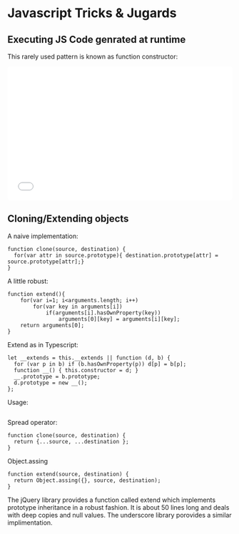 # Javascript Tricks & Jugards

## Executing JS Code genrated at runtime
This rarely used pattern is known as function constructor:
<div class="demo-container">
  <iframe src="../../vendor/demoit/index.html?state=../../pages/javascript-tricks/function-constructor.json" style="width:100%; height:300px; border:0; border-radius: 4px; overflow:hidden;" sandbox="allow-modals allow-forms allow-popups allow-scripts allow-same-origin"></iframe>
</div>

## Cloning/Extending objects

A naive implementation:

```
function clone(source, destination) {
  for(var attr in source.prototype){ destination.prototype[attr] = source.prototype[attr];}
}
```

A little robust:
```
function extend(){
    for(var i=1; i<arguments.length; i++)
        for(var key in arguments[i])
            if(arguments[i].hasOwnProperty(key))
                arguments[0][key] = arguments[i][key];
    return arguments[0];
}
```

Extend as in Typescript:
```
let __extends = this.__extends || function (d, b) {
  for (var p in b) if (b.hasOwnProperty(p)) d[p] = b[p];
  function __() { this.constructor = d; }
  __.prototype = b.prototype;
  d.prototype = new __();
};
```

Usage:
```

```



Spread operator:

```
function clone(source, destination) {
  return {...source, ...destination };
}
```

Object.assing
```
function extend(source, destination) {
  return Object.assing({}, source, destination);
}
```

The jQuery library provides a function called extend which implements prototype inheritance in a robust fashion. It is about 50 lines long and deals with deep copies and null values. The underscore library porovides a similar implimentation.





